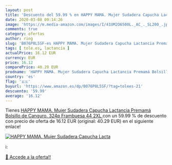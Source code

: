 ```yaml
---
layout: post
title: 'Descuento del 59.99 % en HAPPY MAMA. Mujer Sudadera Capucha Lacta'
date: 2020-03-08 09:14:26
image: 'https://m.media-amazon.com/images/I/41UM2O6500L._AC_._SL200_.jpg'
comments: true
category: ofertas
author: ring
slug: 'B076P8L5SF-es HAPPY MAMA. Mujer Sudadera Capucha Lactancia Premamá...'
tags: [ tole.es, lactancia ]
actualPrice: 16.12 EUR
currency: EUR
price: 16.12
comparePrice: 40.29 EUR
prodname: 'HAPPY MAMA. Mujer Sudadera Capucha Lactancia Premamá Bolsillo de Canguro. 324p  Frambuesa  44  2XL '
country: 'es'
flag: '🇪🇸'
buyurl: 'https://www.amazon.es/dp/B076P8L5SF/?tag=tolees-21'
descuento: '59.99'
average: '16.12'
---
```


Tienes [HAPPY MAMA. Mujer Sudadera Capucha Lactancia Premamá Bolsillo de Canguro. 324p  Frambuesa  44  2XL ](https://www.amazon.es/dp/B076P8L5SF/?tag=tolees-21) con un 59.99 % de descuento con precio de oferta de 16.12 EUR (original: 40.29 EUR) en el siguiente enlace!

[![HAPPY MAMA. Mujer Sudadera Capucha Lacta](https://m.media-amazon.com/images/I/41UM2O6500L._AC_._SL200_.jpg)](https://www.amazon.es/dp/B076P8L5SF/?tag=tolees-21)

ℹ️:


[🛒 Accede a la oferta!!](https://www.amazon.es/dp/B076P8L5SF/?tag=tolees-21)
